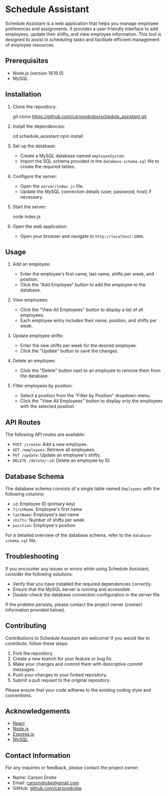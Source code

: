 # Schedule Assistant

Schedule Assistant is a web application that helps you manage employee preferences and assignments. It provides a user-friendly interface to add employees, update their shifts, and view employee information. This tool is designed to assist in scheduling tasks and facilitate efficient management of employee resources.

## Prerequisites

- Node.js (version 18.16.0)
- MySQL

## Installation

1. Clone the repository:

   git clone https://github.com/carsondrobe/schedule_assistant.git

2. Install the dependencies:

   cd schedule_assistant
   npm install


3. Set up the database:
   - Create a MySQL database named `employeeSystem`.
   - Import the SQL schema provided in the `database-schema.sql` file to create the required tables.

4. Configure the server:
   - Open the `server/index.js` file.
   - Update the MySQL connection details (user, password, host) if necessary.

5. Start the server:

   node index.js


6. Open the web application:
   - Open your browser and navigate to `http://localhost:3000`.

## Usage

1. Add an employee:
   - Enter the employee's first name, last name, shifts per week, and position.
   - Click the "Add Employee" button to add the employee to the database.

2. View employees:
   - Click the "View All Employees" button to display a list of all employees.
   - Each employee entry includes their name, position, and shifts per week.

3. Update employee shifts:
   - Enter the new shifts per week for the desired employee.
   - Click the "Update" button to save the changes.

4. Delete an employee:
   - Click the "Delete" button next to an employee to remove them from the database.

5. Filter employees by position:
   - Select a position from the "Filter by Position" dropdown menu.
   - Click the "View All Employees" button to display only the employees with the selected position.

## API Routes

The following API routes are available:

- `POST /create`: Add a new employee.
- `GET /employees`: Retrieve all employees.
- `PUT /update`: Update an employee's shifts.
- `DELETE /delete/:id`: Delete an employee by ID.

## Database Schema

The database schema consists of a single table named `Employees` with the following columns:

- `id`: Employee ID (primary key)
- `firstName`: Employee's first name
- `lastName`: Employee's last name
- `shifts`: Number of shifts per week
- `position`: Employee's position

 For a detailed overview of the database schema, refer to the `database-schema.sql` file.

## Troubleshooting

If you encounter any issues or errors while using Schedule Assistant, consider the following solutions:

- Verify that you have installed the required dependencies correctly.
- Ensure that the MySQL server is running and accessible.
- Double-check the database connection configuration in the server file.

If the problem persists, please contact the project owner (contact information provided below).

## Contributing

Contributions to Schedule Assistant are welcome! If you would like to contribute, follow these steps:

1. Fork the repository.
2. Create a new branch for your feature or bug fix.
3. Make your changes and commit them with descriptive commit messages.
4. Push your changes to your forked repository.
5. Submit a pull request to the original repository.

Please ensure that your code adheres to the existing coding style and conventions.

## Acknowledgements

- [React](https://reactjs.org/)
- [Node.js](https://nodejs.org/)
- [Express.js](https://expressjs.com/)
- [MySQL](https://www.mysql.com/)

## Contact Information

For any inquiries or feedback, please contact the project owner:

- Name: Carson Drobe
- Email: carsondrobe@gmail.com
- GitHub: [github.com/carsondrobe](https://github.com/carsondrobe)



